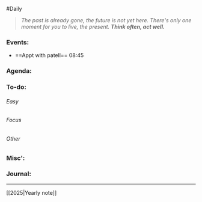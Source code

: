 #Daily
>*The past is already gone, the future is not yet here. There's only one moment for you to live, the present.*
>***Think often, act well.***
### Events:
- ==Appt with patell== 08:45
### Agenda:

### To-do:
###### Easy
###### Focus
###### Other
### Misc':

### Journal:


---
[[2025|Yearly note]]